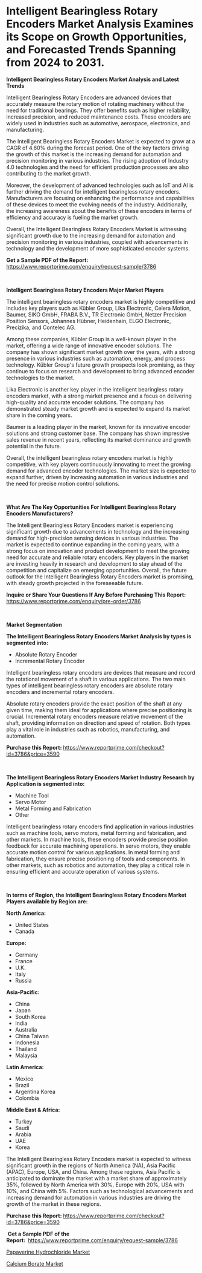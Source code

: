 <p><h1>Intelligent Bearingless Rotary Encoders Market Analysis Examines its Scope on Growth Opportunities, and Forecasted Trends Spanning from 2024 to 2031.</h1></p><p><strong>Intelligent Bearingless Rotary Encoders Market Analysis and Latest Trends</strong></p>
<p><p>Intelligent Bearingless Rotary Encoders are advanced devices that accurately measure the rotary motion of rotating machinery without the need for traditional bearings. They offer benefits such as higher reliability, increased precision, and reduced maintenance costs. These encoders are widely used in industries such as automotive, aerospace, electronics, and manufacturing.</p><p>The Intelligent Bearingless Rotary Encoders Market is expected to grow at a CAGR of 4.60% during the forecast period. One of the key factors driving the growth of this market is the increasing demand for automation and precision monitoring in various industries. The rising adoption of Industry 4.0 technologies and the need for efficient production processes are also contributing to the market growth.</p><p>Moreover, the development of advanced technologies such as IoT and AI is further driving the demand for intelligent bearingless rotary encoders. Manufacturers are focusing on enhancing the performance and capabilities of these devices to meet the evolving needs of the industry. Additionally, the increasing awareness about the benefits of these encoders in terms of efficiency and accuracy is fueling the market growth.</p><p>Overall, the Intelligent Bearingless Rotary Encoders Market is witnessing significant growth due to the increasing demand for automation and precision monitoring in various industries, coupled with advancements in technology and the development of more sophisticated encoder systems.</p></p>
<p><strong>Get a Sample PDF of the Report:&nbsp;</strong> <a href="https://www.reportprime.com/enquiry/request-sample/3786">https://www.reportprime.com/enquiry/request-sample/3786</a></p>
<p>&nbsp;</p>
<p><strong>Intelligent Bearingless Rotary Encoders Major Market Players</strong></p>
<p><p>The intelligent bearingless rotary encoders market is highly competitive and includes key players such as Kübler Group, Lika Electronic, Celera Motion, Baumer, SIKO GmbH, FRABA B.V., TR Electronic GmbH, Netzer Precision Position Sensors, Johannes Hübner, Heidenhain, ELGO Electronic, Precizika, and Contelec AG.</p><p>Among these companies, Kübler Group is a well-known player in the market, offering a wide range of innovative encoder solutions. The company has shown significant market growth over the years, with a strong presence in various industries such as automation, energy, and process technology. Kübler Group's future growth prospects look promising, as they continue to focus on research and development to bring advanced encoder technologies to the market.</p><p>Lika Electronic is another key player in the intelligent bearingless rotary encoders market, with a strong market presence and a focus on delivering high-quality and accurate encoder solutions. The company has demonstrated steady market growth and is expected to expand its market share in the coming years.</p><p>Baumer is a leading player in the market, known for its innovative encoder solutions and strong customer base. The company has shown impressive sales revenue in recent years, reflecting its market dominance and growth potential in the future.</p><p>Overall, the intelligent bearingless rotary encoders market is highly competitive, with key players continuously innovating to meet the growing demand for advanced encoder technologies. The market size is expected to expand further, driven by increasing automation in various industries and the need for precise motion control solutions.</p></p>
<p>&nbsp;</p>
<p><strong>What Are The Key Opportunities For Intelligent Bearingless Rotary Encoders Manufacturers?</strong></p>
<p><p>The Intelligent Bearingless Rotary Encoders market is experiencing significant growth due to advancements in technology and the increasing demand for high-precision sensing devices in various industries. The market is expected to continue expanding in the coming years, with a strong focus on innovation and product development to meet the growing need for accurate and reliable rotary encoders. Key players in the market are investing heavily in research and development to stay ahead of the competition and capitalize on emerging opportunities. Overall, the future outlook for the Intelligent Bearingless Rotary Encoders market is promising, with steady growth projected in the foreseeable future.</p></p>
<p><strong>Inquire or Share Your Questions If Any Before Purchasing This Report:</strong> <a href="https://www.reportprime.com/enquiry/pre-order/3786">https://www.reportprime.com/enquiry/pre-order/3786</a></p>
<p>&nbsp;</p>
<p><strong>Market Segmentation</strong></p>
<p><strong>The Intelligent Bearingless Rotary Encoders Market Analysis by types is segmented into:</strong></p>
<p><ul><li>Absolute Rotary Encoder</li><li>Incremental Rotary Encoder</li></ul></p>
<p><p>Intelligent bearingless rotary encoders are devices that measure and record the rotational movement of a shaft in various applications. The two main types of intelligent bearingless rotary encoders are absolute rotary encoders and incremental rotary encoders. </p><p>Absolute rotary encoders provide the exact position of the shaft at any given time, making them ideal for applications where precise positioning is crucial. Incremental rotary encoders measure relative movement of the shaft, providing information on direction and speed of rotation. Both types play a vital role in industries such as robotics, manufacturing, and automation.</p></p>
<p><strong>Purchase this Report:&nbsp;</strong><a href="https://www.reportprime.com/checkout?id=3786&price=3590">https://www.reportprime.com/checkout?id=3786&price=3590</a></p>
<p>&nbsp;</p>
<p><strong>The Intelligent Bearingless Rotary Encoders Market Industry Research by Application is segmented into:</strong></p>
<p><ul><li>Machine Tool</li><li>Servo Motor</li><li>Metal Forming and Fabrication</li><li>Other</li></ul></p>
<p><p>Intelligent bearingless rotary encoders find application in various industries such as machine tools, servo motors, metal forming and fabrication, and other markets. In machine tools, these encoders provide precise position feedback for accurate machining operations. In servo motors, they enable accurate motion control for various applications. In metal forming and fabrication, they ensure precise positioning of tools and components. In other markets, such as robotics and automation, they play a critical role in ensuring efficient and accurate operation of various systems.</p></p>
<p>&nbsp;</p>
<p><strong>In terms of Region, the Intelligent Bearingless Rotary Encoders Market Players available by Region are:</strong></p>
<p>
    <p> <strong> North America: </strong>
        <ul>
            <li>United States</li>
            <li>Canada</li>
        </ul>
        </p> 
    <p> <strong> Europe: </strong>
        <ul>
            <li>Germany</li>
            <li>France</li>
            <li>U.K.</li>
            <li>Italy</li>
            <li>Russia</li>
        </ul>
        </p> 
    <p> <strong> Asia-Pacific: </strong>
        <ul>
            <li>China</li>
            <li>Japan</li>
            <li>South Korea</li>
            <li>India</li>
            <li>Australia</li>
            <li>China Taiwan</li>
            <li>Indonesia</li>
            <li>Thailand</li>
            <li>Malaysia</li>
        </ul>
        </p> 
    <p> <strong> Latin America: </strong>
        <ul>
            <li>Mexico</li>
            <li>Brazil</li>
            <li>Argentina Korea</li>
            <li>Colombia</li>
        </ul>
        </p> 
    <p> <strong> Middle East & Africa: </strong>
        <ul>
            <li>Turkey</li>
            <li>Saudi</li>
            <li>Arabia</li>
            <li>UAE</li>
            <li>Korea</li>
        </ul>
    </p>
    </p>
<p><p>The Intelligent Bearingless Rotary Encoders market is expected to witness significant growth in the regions of North America (NA), Asia Pacific (APAC), Europe, USA, and China. Among these regions, Asia Pacific is anticipated to dominate the market with a market share of approximately 35%, followed by North America with 30%, Europe with 20%, USA with 10%, and China with 5%. Factors such as technological advancements and increasing demand for automation in various industries are driving the growth of the market in these regions.</p></p>
<p><strong>Purchase this Report: </strong><a href="https://www.reportprime.com/checkout?id=3786&price=3590">https://www.reportprime.com/checkout?id=3786&price=3590</a></p>
<p>&nbsp;<strong>Get a Sample PDF of the Report:&nbsp;&nbsp;</strong><a href="https://www.reportprime.com/enquiry/request-sample/3786">https://www.reportprime.com/enquiry/request-sample/3786</a></p>
<p><strong></strong></p>
<p><p><a href="https://extreme-scabiosa-c81.notion.site/Papaverine-Hydrochloride-Market-Research-Report-Provides-Critical-Insights-that-can-help-Shape-Busin-a3d34173b53241dbb2da45592b0065be">Papaverine Hydrochloride Market</a></p><p><a href="https://carnation-joke-41f.notion.site/Calcium-Borate-Market-Size-2024-2031-Global-Industrial-Analysis-Key-Geographical-Regions-Market--2885e74403aa4709a508c7e657b19bda">Calcium Borate Market</a></p></p>